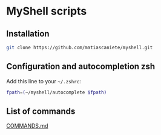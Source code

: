 # MyShell scripts

## Installation

```sh
git clone https://github.com/matiascaniete/myshell.git
```

## Configuration and autocompletion zsh

Add this line to your `~/.zshrc`:

```sh
fpath=(~/myshell/autocomplete $fpath)
```

## List of commands

[COMMANDS.md](docs/COMMANDS.md)
